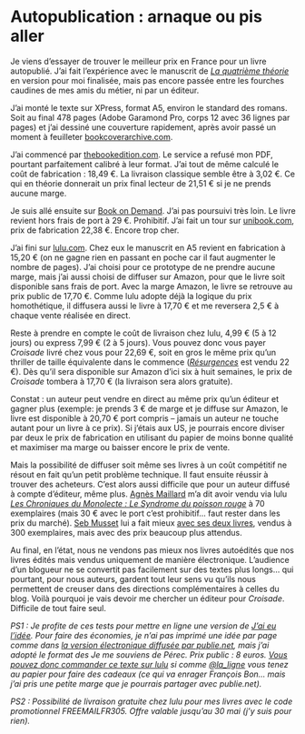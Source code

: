 # Autopublication : arnaque ou pis aller

Je viens d’essayer de trouver le meilleur prix en France pour un livre autopublié. J’ai fait l’expérience avec le manuscrit de [*La quatrième théorie*](https://tcrouzet.com/la-quatrieme-theorie/) en version pour moi finalisée, mais pas encore passée entre les fourches caudines de mes amis du métier, ni par un éditeur.<span id="more-16477"></span>

J’ai monté le texte sur XPress, format A5, environ le standard des romans. Soit au final 478 pages (Adobe Garamond Pro, corps 12 avec 36 lignes par pages) et j’ai dessiné une couverture rapidement, après avoir passé un moment à feuilleter [bookcoverarchive.com](http://bookcoverarchive.com).

J’ai commencé par [thebookedition.com](http://www.thebookedition.com/). Le service a refusé mon PDF, pourtant parfaitement calibré à leur format. J’ai tout de même calculé le coût de fabrication : 18,49 €. La livraison classique semble être à 3,02 €. Ce qui en théorie donnerait un prix final lecteur de 21,51 € si je ne prends aucune marge.

Je suis allé ensuite sur [Book on Demand](http://www.bod.fr). J’ai pas poursuivi très loin. Le livre revient hors frais de port à 29 €. Prohibitif. J’ai fait un tour sur [unibook.com](http://www.unibook.com/), prix de fabrication 22,38 €. Encore trop cher.

J’ai fini sur [lulu.com](http://www.lulu.com). Chez eux le manuscrit en A5 revient en fabrication à 15,20 € (on ne gagne rien en passant en poche car il faut augmenter le nombre de pages). J’ai choisi pour ce prototype de ne prendre aucune marge, mais j’ai aussi choisi de diffuser sur Amazon, pour que le livre soit disponible sans frais de port. Avec la marge Amazon, le livre se retrouve au prix public de 17,70 €. Comme lulu adopte déjà la logique du prix homothétique, il diffusera aussi le livre à 17,70 € et me reversera 2,5 € à chaque vente réalisée en direct.

Reste à prendre en compte le coût de livraison chez lulu, 4,99 € (5 à 12 jours) ou express 7,99 € (2 à 5 jours). Vous pouvez donc vous payer *Croisade* livré chez vous pour 22,69 €, soit en gros le même prix qu’un thriller de taille équivalente dans le commence ([*Résurgences*](https://tcrouzet.com/2010/05/12/desespoir-espoir/) est vendu 22 €). Dès qu’il sera disponible sur Amazon d’ici six à huit semaines, le prix de *Croisade* tombera à 17,70 € (la livraison sera alors gratuite).

Constat : un auteur peut vendre en direct au même prix qu’un éditeur et gagner plus (exemple: je prends 3 € de marge et je diffuse sur Amazon, le livre est disponible à 20,70 € port compris – jamais un auteur ne touche autant pour un livre à ce prix). Si j’étais aux US, je pourrais encore diviser par deux le prix de fabrication en utilisant du papier de moins bonne qualité et maximiser ma marge ou baisser encore le prix de vente.

Mais la possibilité de diffuser soit même ses livres à un coût compétitif ne résout en fait qu’un petit problème technique. Il faut ensuite réussir à trouver des acheteurs. C’est alors aussi difficile que pour un auteur diffusé à compte d’éditeur, même plus. [Agnès Maillard](http://blog.monolecte.fr/) m’a dit avoir vendu via lulu [*Les Chroniques du Monolecte : Le Syndrome du poisson rouge*](http://www.lulu.com/product/couverture-souple/les-chroniques-du-monolecte-le-syndrome-du-poisson-rouge/6058676) à 70 exemplaires (mais 30 € avec le port c’est prohibitif… faut rester dans les prix du marché). [Seb Musset](http://sebmusset.blogspot.com/) lui a fait mieux [avec ses deux livres](http://www.lulu.com/browse/search.php?fSearchFamily=-1&fSearchData%5Bauthor%5D=SEB+MUSSET), vendus à 300 exemplaires, mais avec des prix beaucoup plus attendus.

Au final, en l’état, nous ne vendons pas mieux nos livres autoédités que nos livres édités mais vendus uniquement de manière électronique. L’audience d’un blogueur ne se convertit pas facilement sur des textes plus longs… qui pourtant, pour nous auteurs, gardent tout leur sens vu qu’ils nous permettent de creuser dans des directions complémentaires à celles du blog. Voilà pourquoi je vais devoir me chercher un éditeur pour *Croisade*. Difficile de tout faire seul.

*PS1 : Je profite de ces tests pour mettre en ligne une version de [*J’ai eu l’idée*](https://tcrouzet.com/id/). Pour faire des économies, je n’ai pas imprimé une idée par page comme dans [la version électronique diffusée par publie.net](http://www.publie.net/tnc/spip.php?article320), mais j’ai adopté le format des *Je me souviens* de Pérec. Prix public : 8 euros. [Vous pouvez donc commander ce texte sur lulu](http://www.lulu.com/product/livre-broch%C3%A9/jai-eu-lid%C3%A9e/10993809) si comme [@la\_ligne](http://twitter.com/la_ligne) vous tenez au papier pour faire des cadeaux (ce qui va enrager François Bon… mais j’ai pris une petite marge que je pourrais partager avec publie.net).*

*PS2 : Possibilité de livraison gratuite chez lulu pour mes livres avec le code promotionnel FREEMAILFR305. Offre valable jusqu’au 30 mai (j’y suis pour rien).*